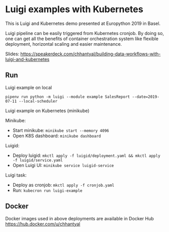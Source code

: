 # Luigi examples with Kubernetes

This is Luigi and Kubernetes demo presented at Europython 2019 in Basel.

Luigi pipeline can be easily triggered from Kubernetes cronjob. 
By doing so, one can get all the benefits of container orchestration system like flexible deployment, horizontal scaling and easier maintenance.   

Slides: https://speakerdeck.com/chhantyal/building-data-workflows-with-luigi-and-kubernetes

## Run

Luigi example on local

`pipenv run python -m luigi --module example SalesReport --date=2019-07-11 --local-scheduler`

Luigi example on Kubernetes (minikube)

Minikube:

- Start minikube: `minikube start --memory 4096`
- Open K8S dashboard: `minikube dashboard`

Luigid:

- Deploy luigid: `mkctl apply -f luigid/deployment.yaml && mkctl apply -f luigid/service.yaml`
- Open Luigi UI: `minikube service luigid-service`

Luigi task:

- Deploy as cronjob: `mkctl apply -f cronjob.yaml`
- Run: `kubecron run luigi-example`


## Docker 

Docker images used in above deployments are available in Docker Hub https://hub.docker.com/u/chhantyal
